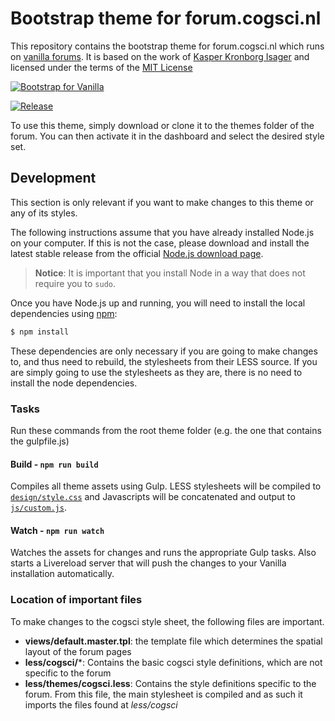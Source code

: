 # Bootstrap theme for forum.cogsci.nl

This repository contains the bootstrap theme for forum.cogsci.nl which runs on [vanilla forums](https://vanillaforums.org). It is based on the work of [Kasper Kronborg Isager](https://github.com/kasperisager) and licensed under the terms of the [MIT License](LICENSE.md)

[![Bootstrap for Vanilla](screenshot.png)](https://github.com/kasperisager/vanilla-bootstrap)

[![Release](http://img.shields.io/github/release/kasperisager/vanilla-bootstrap.svg?style=flat)](https://github.com/kasperisager/vanilla-bootstrap/releases)

To use this theme, simply download or clone it to the themes folder of the forum. You can then activate it in the dashboard and select the desired style set.

## Development

This section is only relevant if you want to make changes to this theme or any of its styles.

The following instructions assume that you have already installed Node.js on your computer. If this is not the case, please download and install the latest stable release from the official [Node.js download page](http://nodejs.org/download/). 

> __Notice__: It is important that you install Node in a way that does not require you to `sudo`.

Once you have Node.js up and running, you will need to install the local dependencies using [npm](http://npmjs.org):

```sh
$ npm install
```

These dependencies are only necessary if you are going to make changes to, and thus need to rebuild, the stylesheets from their LESS source. If you are simply going to use the stylesheets as they are, there is no need to install the node dependencies.

### Tasks

Run these commands from the root theme folder (e.g. the one that contains the gulpfile.js)

#### Build - `npm run build`
Compiles all theme assets using Gulp. LESS stylesheets will be compiled to [`design/style.css`](design/style.css) and Javascripts will be concatenated and output to [`js/custom.js`](js/custom.js).

#### Watch - `npm run watch`
Watches the assets for changes and runs the appropriate Gulp tasks. Also starts a Livereload server that will push the changes to your Vanilla installation automatically.

### Location of important files
To make changes to the cogsci style sheet, the following files are important.

- **views/default.master.tpl**: the template file which determines the spatial layout of the forum pages
- **less/cogsci/***: Contains the basic cogsci style definitions, which are not specific to the forum
- **less/themes/cogsci.less**: Contains the style definitions specific to the forum. From this file, the main stylesheet is compiled and as such it imports the files found at *less/cogsci*

